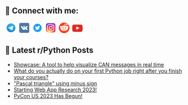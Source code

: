 ## 🔎 Connect with me:
[<img src="https://github.com/bullbesh/bullbesh/blob/main/images/Telegram.png" width="32" height="32" />](https://t.me/bullbesh)
[<img src="https://github.com/bullbesh/bullbesh/blob/main/images/VK.png" width="32" height="32" />](https://vk.com/bullbesh)
[<img src="https://github.com/bullbesh/bullbesh/blob/main/images/Twitter.png" width="32" height="32" />](https://twitter.com/bullbesh1)
[<img src="https://github.com/bullbesh/bullbesh/blob/main/images/Instagram.png" width="32" height="32" />](https://www.instagram.com/bullbesh)
[<img src="https://github.com/bullbesh/bullbesh/blob/main/images/Reddit.png" width="32" height="32" />](https://www.reddit.com/user/bullbesh)
[<img src="https://github.com/bullbesh/bullbesh/blob/main/images/YouTube.png" width="32" height="32" />](https://www.youtube.com/channel/UCtfjRs6uzgq5mfm8S06WTcg)

## 📕 Latest r/Python Posts
<!-- BLOG-POST-LIST:START -->
- [Showcase: A tool to help visualize CAN messages in real time](https://www.reddit.com/r/Python/comments/12uc262/showcase_a_tool_to_help_visualize_can_messages_in/)
- [What do you actually do on your first Python job right after you finish your courses?](https://www.reddit.com/r/Python/comments/12ubvnb/what_do_you_actually_do_on_your_first_python_job/)
- [&quot;Pascal triangle&quot; using minus sign](https://www.reddit.com/r/Python/comments/12u8og9/pascal_triangle_using_minus_sign/)
- [Starting Web App Research 2023!](https://www.reddit.com/r/Python/comments/12u7y74/starting_web_app_research_2023/)
- [PyCon US 2023 Has Begun!](https://www.reddit.com/r/Python/comments/12u67jd/pycon_us_2023_has_begun/)
<!-- BLOG-POST-LIST:END -->
